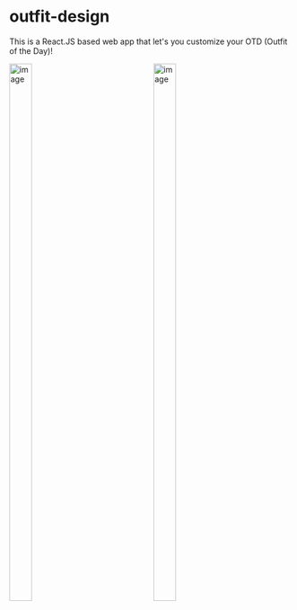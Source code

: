 # outfit-design
This is a React.JS based web app that let's you customize your OTD (Outfit of the Day)! 
<div style="display: grid; grid-template-columns: repeat(auto-fit, minmax(150px, 1fr)); gap: 10px;">
<img width="566" height="957" alt="image" src="https://github.com/user-attachments/assets/0d3f2065-5b1c-4e88-901f-0db1fa75e5e7" style="width: 40%;"/>
<img width="519" height="957" alt="image" src="https://github.com/user-attachments/assets/764593c4-3fba-4544-a83b-38d93eba1408" style="width: 40%;"/>
</div>
